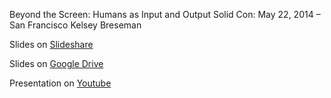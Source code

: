 Beyond the Screen: Humans as Input and Output
Solid Con: May 22, 2014 – San Francisco
Kelsey Breseman

Slides on [Slideshare](http://www.slideshare.net/TechnicalMachine/be-42482368?related=1)

Slides on [Google Drive](https://docs.google.com/presentation/d/1CcddHFncQLrPKjMlw9mIrDtoLy84c83XJenWYmfn4Dg/edit?usp=sharing)

Presentation on [Youtube](https://www.youtube.com/watch?v=LdATa51ejgM&index=4&list=PL_6p2qk5XCAypMZxJIYOzMhxUZKcMkM23)
